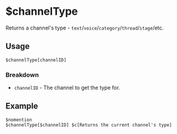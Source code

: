# $channelType
Returns a channel's type - `text`/`voice`/`category`/`thread`/`stage`/etc.

## Usage
```
$channelType[channelID]
```

### Breakdown
- `channelID` - The channel to get the type for.

## Example
```
$nomention
$channelType[$channelID] $c[Returns the current channel's type]
```
